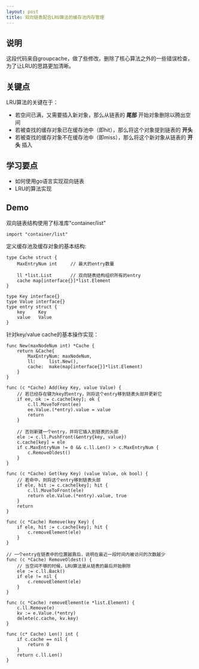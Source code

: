 ```yaml
---
layout: post
title: 双向链表配合LRU算法的缓存池内存管理
---
```


## 说明

这段代码来自groupcache，做了些修改，删除了核心算法之外的一些错误检查，为了让LRU的思路更加清晰。

## 关键点

LRU算法的关键在于：

- 若空间已满，又需要插入新对象，那么从链表的 **尾部** 开始对象删除以腾出空间
- 若被查找的缓存对象已在缓存池中（即hit），那么将这个对象提到链表的 **开头**
- 若被查找的缓存对象不在缓存池中（即miss），那么将这个新对象从链表的 **开头** 插入

## 学习要点

* 如何使用go语言实现双向链表
* LRU的算法实现

## Demo

双向链表结构使用了标准库"container/list"

    import "container/list"

定义缓存池及缓存对象的基本结构:

    type Cache struct {
        MaxEntryNum int     // 最大的entry数量

        ll *list.List       // 双向链表结构组织所有的entry
        cache map[interface{}]*list.Element
    }

    type Key interface{}
    type Value interface{}
    type entry struct {
        key     Key
        value   Value
    }

针对key/value cache的基本操作实现：

    func New(maxNodeNum int) *Cache {
        return &Cache{
            MaxEntryNum: maxNodeNum,
            ll:     list.New(),
            cache:  make(map[interface{}]*list.Element)
        }
    }

    func (c *Cache) Add(key Key, value Value) {
        // 若已经存在键为key的entry，则将这个entry移到链表头部并更新它
        if ee, ok := c.cache[key]; ok {
            c.ll.MoveToFront(ee)
            ee.Value.(*entry).value = value
            return
        }

        // 否则新建一个entry，并将它插入到链表的头部
        ele := c.ll.PushFront(&entry{key, value})
        c.cache[key] = ele
        if c.MaxEntryNum != 0 && c.ll.Len() > c.MaxEntryNum {
            c.RemoveOldest()
        }
    }

    func (c *Cache) Get(key Key) (value Value, ok bool) {
        // 若命中，则将这个entry移到链表头部
        if ele, hit := c.cache[key]; hit {
            c.ll.MoveToFront(ele)
            return ele.Value.(*entry).value, true
        }
        return
    }

    func (c *Cache) Remove(key Key) {
        if ele, hit := c.cache[key]; hit {
            c.removeElement(ele)
        }
    }

    // 一个entry在链表中的位置越靠后，说明在最近一段时间内被访问的次数越少
    func (c *Cache) RemoveOldest() {
        // 当空间不够的时候，LRU算法是从链表的最后开始删除
        ele := c.ll.Back()
        if ele != nil {
            c.removeElement(ele)
        }
    }

    func (c *Cache) removeElement(e *list.Element) {
        c.ll.Remove(e)
        kv := e.Value.(*entry)
        delete(c.cache, kv.key)
    }

    func (c* Cache) Len() int {
        if c.cache == nil {
            return 0
        }
        return c.ll.Len()
    }

